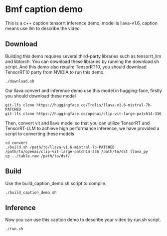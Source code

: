 # Bmf caption demo
This is a c++ caption tensorrt inference demo, model is llava-v1.6, caption means use llm to describe the video.
## Download
Building this demo requires several third-party libraries such as tensorrt_llm and libtorch. You can download these libraries by running the download.sh script. And this demo also require TensorRT10, you should download TensorRT10 party from NVIDIA to run this demo.
```
./download.sh
```
Our llava convert and inference demo use this model in hugging-face, firstly you should download these model
```
git-lfs clone https://huggingface.co/Trelis/llava-v1.6-mistral-7b-PATCHED
git-lfs clone https://huggingface.co/openai/clip-vit-large-patch14-336
```
Then, convert vit and llava model so that you can utilize TensorRT and TensorRT-LLM to achieve high performance inference, we have provided a script to converting these models
```
cd convert
./build.sh /path/to/llava-v1.6-mistral-7b-PATCHED /path/to/openai/clip-vit-large-patch14-336 /path/to/dst llava_py
cp ../table.raw /path/to/dst/.
```
## Build
Use the build_caption_demo.sh script to compile.
```
./build_caption_demo.sh
```

## Inference
Now you can use this caption demo to describe your video by run.sh script.
```
./run.sh
```